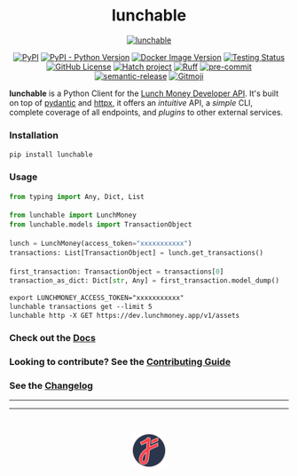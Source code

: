 <h1 align="center">lunchable</h1>

<div align="center">
  <a href="https://github.com/juftin/lunchable">
  <img src=https://i.imgur.com/FyKDsG3.png
    width="400" alt="lunchable">  </a>
</div>

<p align="center">
  <a href="https://github.com/juftin/lunchable"><img src="https://img.shields.io/pypi/v/lunchable?color=blue&label=lunchable" alt="PyPI"></a>
  <a href="https://pypi.python.org/pypi/lunchable/"><img src="https://img.shields.io/pypi/pyversions/lunchable" alt="PyPI - Python Version"></a>
  <a href="https://hub.docker.com/r/juftin/lunchable"><img src="https://img.shields.io/docker/v/juftin/lunchable?color=blue&label=docker&logo=docker" alt="Docker Image Version"></a>
  <a href="https://github.com/juftin/lunchable/actions/workflows/tests.yaml?query=branch%3Amain"><img src="https://github.com/juftin/lunchable/actions/workflows/tests.yaml/badge.svg?branch=main" alt="Testing Status"></a>
  <a href="https://github.com/juftin/lunchable/blob/main/LICENSE"><img src="https://img.shields.io/github/license/juftin/lunchable?color=blue&label=License" alt="GitHub License"></a>
  <a href="https://github.com/pypa/hatch"><img src="https://img.shields.io/badge/%F0%9F%A5%9A-Hatch-4051b5.svg" alt="Hatch project"></a>
  <a href="https://github.com/astral-sh/ruff"><img src="https://img.shields.io/endpoint?url=https://raw.githubusercontent.com/astral-sh/ruff/main/assets/badge/v2.json" alt="Ruff"></a>
  <a href="https://github.com/pre-commit/pre-commit"><img src="https://img.shields.io/badge/pre--commit-enabled-lightgreen?logo=pre-commit" alt="pre-commit"></a>
  <a href="https://github.com/semantic-release/semantic-release"><img src="https://img.shields.io/badge/%20%20%F0%9F%93%A6%F0%9F%9A%80-semantic--release-e10079.svg" alt="semantic-release"></a>
  <a href="https://gitmoji.dev"><img src="https://img.shields.io/badge/gitmoji-%20😜%20😍-FFDD67.svg" alt="Gitmoji"></a>
</p>

**lunchable** is a Python Client for the [Lunch Money Developer API](https://lunchmoney.dev). It's
built on top of [pydantic](https://github.com/pydantic/pydantic) and [httpx](https://github.com/encode/httpx/),
it offers an _intuitive_ API, a _simple_ CLI, complete coverage of all endpoints,
and _plugins_ to other external services.

### Installation

```shell
pip install lunchable
```

### Usage

```python
from typing import Any, Dict, List

from lunchable import LunchMoney
from lunchable.models import TransactionObject

lunch = LunchMoney(access_token="xxxxxxxxxxx")
transactions: List[TransactionObject] = lunch.get_transactions()

first_transaction: TransactionObject = transactions[0]
transaction_as_dict: Dict[str, Any] = first_transaction.model_dump()
```

```shell
export LUNCHMONEY_ACCESS_TOKEN="xxxxxxxxxxx"
lunchable transactions get --limit 5
lunchable http -X GET https://dev.lunchmoney.app/v1/assets
```

<!--skip-->

### Check out the [**Docs**](https://juftin.com/lunchable/)

### Looking to contribute? See the [Contributing Guide](docs/contributing.md)

### See the [Changelog](https://github.com/juftin/lunchable/releases)

---

---

<br/>

[<p align="center" ><img src="https://raw.githubusercontent.com/juftin/juftin/main/static/juftin.png" width="60" height="60"  alt="juftin logo"> </p>](https://github.com/juftin)

<!--skip-->
